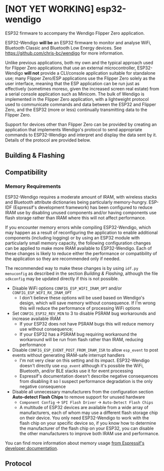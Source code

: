 # [NOT YET WORKING] esp32-wendigo
ESP32 firmware to accompany the Wendigo Flipper Zero application.

ESP32-Wendigo **will be** an ESP32 firmware to monitor and analyse WiFi, Bluetooth Classic and Bluetooth Low Energy devices. See https://github.com/chris-bc/wendigo for more information.

Unlike previous applications, both my own and the typical approach used for Flipper Zero applications that use an external microcontroller, ESP32-Wendigo **will not** provide a CLI/console application suitable for standalone use; many Flipper Zero/ESP applications use the Flipper Zero solely as the user interface, meaning that the ESP application can be run just as effectively (sometimes moreso, given the increased screen real estate) from a serial console application such as Minicom. The bulk of Wendigo is implemented in the Flipper Zero application, with a lightweight protocol used to communicate commands and data between the ESP32 and Flipper Zero, and the ESP32 (more or less) continually transmitting data to the Flipper Zero.

Support for devices other than Flipper Zero can be provided by creating an application that implements Wendigo's protocol to send appropriate commands to ESP32-Wendigo and interpret and display the data sent by it. Details of the protocol are provided below.


## Building & Flashing


## Compatibility

### Memory Requirements
ESP32-Wendigo requires a moderate amount of IRAM, with wireless stacks and Bluetooth attribute dictionaries being particularly memory-hungry. ESP-IDF (Espressif's development framework) has been configured to reduce IRAM use by disabling unused components and/or having components use flash storage rather than IRAM where this will not affect performance.

If you encounter memory errors while compiling ESP32-Wendigo, which may happen as a result of reconfiguring the application to enable additional components (including logging) or by using an ESP32 module with particularly small memory capacity, the following configuration changes can be applied to make more IRAM available to ESP32-Wendigo. Each of these changes is likely to reduce either the performance or compatibility of the application so they are recommended only if needed.

The recommended way to make these changes is by using ``` idf.py menuconfig ``` as described in the section *Building & Flashing*, although the file ```sdkconfig``` may be updated directly if this is not possible.
* Disable WiFi options ```CONFIG_ESP_WIFI_IRAM_OPT``` and/or ```CONFIG_ESP_WIFI_RX_IRAM_OPT```
  * I don't believe these options will be used based on Wendigo's design, which will save memory without consequence. If I'm wrong this will reduce the performance of processing WiFi options
* Set ```CONFIG_ESP32_REV_MIN``` to 3 to disable PSRAM bug workarounds and increase available IRAM
  * If your ESP32 does not have PSRAM bugs this will reduce memory use without consequence;
  * If your ESP32 has a PSRAM bug requiring workaround the workaround will be run from flash rather than IRAM, reducing performance
* Disable ```CONFIG_ESP_EVENT_POST_FROM_IRAM_ISR``` to allow ```esp_event``` to post events without generating IRAM-safe interrupt handlers
  * I'm not very clear on this setting and its impact. ESP32-Wendigo doesn't directly use ```esp_event``` although it's possible the WiFi, Bluetooth, and/or BLE stacks use it for event processing
  * Espressif's documentation doesn't describe negative consequences from disabling it so I suspect performance degradation is the only negative consequence
* Disable all unnecessary manufacturers from the configuration section **Auto-detect Flash Chips** to remove support for unused hardware
  * ```Component Config``` -> ```SPI Flash Driver``` -> ```Auto-Detect Flash Chips```
  * A multitude of ESP32 devices are available from a wide array of manufacturers, each of whom may use a different flash storage chip on their device. You only need ESP32-Wendigo to work with the flash chip on your specific device so, if you know how to determine the manufacturer of the flash chip on your ESP32, you can disable the other manufacturers to improve both IRAM use and performance.

You can find more information about memory usage [from Espressif's developer documentation](https://docs.espressif.com/projects/esp-idf/en/v5.4.1/esp32/api-guides/performance/ram-usage.html#optimizing-iram-usage).

## Protocol
